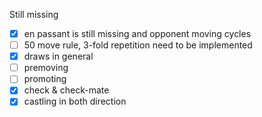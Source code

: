 Still missing

- [x] en passant is still missing and opponent moving cycles
- [ ] 50 move rule, 3-fold repetition need to be implemented
- [x] draws in general
- [ ] premoving
- [ ] promoting
- [x] check & check-mate
- [x] castling in both direction
